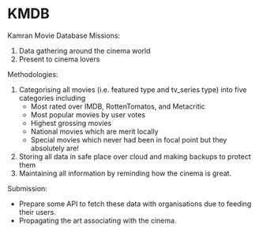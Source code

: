 # KMDB
Kamran Movie Database
Missions:
  1. Data gathering around the cinema world
  2. Present to cinema lovers
  
Methodologies:
  1. Categorising all movies (i.e. featured type and tv_series type) into five categories including
      * Most rated over IMDB, RottenTomatos, and Metacritic
      * Most popular movies by user votes
      * Highest grossing movies
      * National movies which are merit locally
      * Special movies which never had been in focal point but they absolutely are!
  2. Storing all data in safe place over cloud and making backups to protect them
  3. Maintaining all information by reminding how the cinema is great.

Submission:
  * Prepare some API to fetch these data with organisations due to feeding their users.
  * Propagating the art associating with the cinema.
